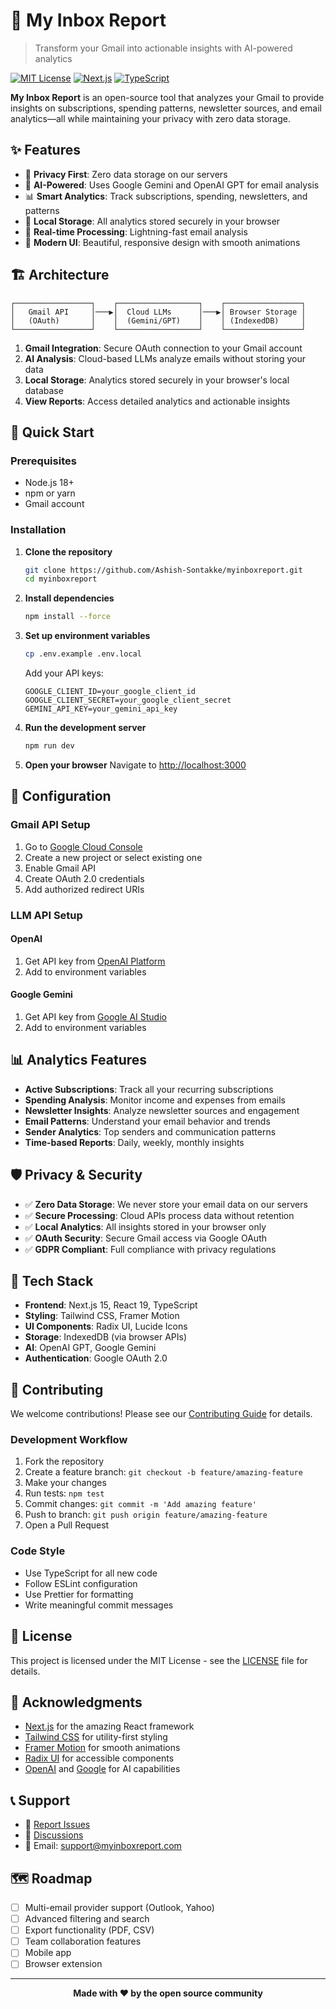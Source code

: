 # 📧 My Inbox Report

> Transform your Gmail into actionable insights with AI-powered analytics

[![MIT License](https://img.shields.io/badge/License-MIT-green.svg)](https://choosealicense.com/licenses/mit/)
[![Next.js](https://img.shields.io/badge/Next.js-15.3-black)](https://nextjs.org/)
[![TypeScript](https://img.shields.io/badge/TypeScript-5-blue)](https://www.typescriptlang.org/)

**My Inbox Report** is an open-source tool that analyzes your Gmail to provide insights on subscriptions, spending patterns, newsletter sources, and email analytics—all while maintaining your privacy with zero data storage.

## ✨ Features

- 🔐 **Privacy First**: Zero data storage on our servers
- 🤖 **AI-Powered**: Uses Google Gemini and OpenAI GPT for email analysis
- 📊 **Smart Analytics**: Track subscriptions, spending, newsletters, and patterns
- 💾 **Local Storage**: All analytics stored securely in your browser
- 🚀 **Real-time Processing**: Lightning-fast email analysis
- 🎨 **Modern UI**: Beautiful, responsive design with smooth animations

## 🏗️ Architecture

```
┌─────────────────┐    ┌──────────────────┐    ┌─────────────────┐
│   Gmail API     │───▶│  Cloud LLMs      │───▶│ Browser Storage │
│   (OAuth)       │    │  (Gemini/GPT)    │    │ (IndexedDB)     │
└─────────────────┘    └──────────────────┘    └─────────────────┘
```

1. **Gmail Integration**: Secure OAuth connection to your Gmail account
2. **AI Analysis**: Cloud-based LLMs analyze emails without storing your data
3. **Local Storage**: Analytics stored securely in your browser's local database
4. **View Reports**: Access detailed analytics and actionable insights

## 🚀 Quick Start

### Prerequisites

- Node.js 18+ 
- npm or yarn
- Gmail account

### Installation

1. **Clone the repository**
   ```bash
   git clone https://github.com/Ashish-Sontakke/myinboxreport.git
   cd myinboxreport
   ```

2. **Install dependencies**
   ```bash
   npm install --force
   ```

3. **Set up environment variables**
   ```bash
   cp .env.example .env.local
   ```
   
   Add your API keys:
   ```env
   GOOGLE_CLIENT_ID=your_google_client_id
   GOOGLE_CLIENT_SECRET=your_google_client_secret
   GEMINI_API_KEY=your_gemini_api_key
   ```

4. **Run the development server**
   ```bash
   npm run dev
   ```

5. **Open your browser**
   Navigate to [http://localhost:3000](http://localhost:3000)

## 🔧 Configuration

### Gmail API Setup

1. Go to [Google Cloud Console](https://console.cloud.google.com/)
2. Create a new project or select existing one
3. Enable Gmail API
4. Create OAuth 2.0 credentials
5. Add authorized redirect URIs

### LLM API Setup

#### OpenAI
1. Get API key from [OpenAI Platform](https://platform.openai.com/)
2. Add to environment variables

#### Google Gemini
1. Get API key from [Google AI Studio](https://makersuite.google.com/)
2. Add to environment variables

## 📊 Analytics Features

- **Active Subscriptions**: Track all your recurring subscriptions
- **Spending Analysis**: Monitor income and expenses from emails
- **Newsletter Insights**: Analyze newsletter sources and engagement
- **Email Patterns**: Understand your email behavior and trends
- **Sender Analytics**: Top senders and communication patterns
- **Time-based Reports**: Daily, weekly, monthly insights

## 🛡️ Privacy & Security

- ✅ **Zero Data Storage**: We never store your email data on our servers
- ✅ **Secure Processing**: Cloud APIs process data without retention
- ✅ **Local Analytics**: All insights stored in your browser only
- ✅ **OAuth Security**: Secure Gmail access via Google OAuth
- ✅ **GDPR Compliant**: Full compliance with privacy regulations

## 🧪 Tech Stack

- **Frontend**: Next.js 15, React 19, TypeScript
- **Styling**: Tailwind CSS, Framer Motion
- **UI Components**: Radix UI, Lucide Icons
- **Storage**: IndexedDB (via browser APIs)
- **AI**: OpenAI GPT, Google Gemini
- **Authentication**: Google OAuth 2.0

## 🤝 Contributing

We welcome contributions! Please see our [Contributing Guide](CONTRIBUTING.md) for details.

### Development Workflow

1. Fork the repository
2. Create a feature branch: `git checkout -b feature/amazing-feature`
3. Make your changes
4. Run tests: `npm test`
5. Commit changes: `git commit -m 'Add amazing feature'`
6. Push to branch: `git push origin feature/amazing-feature`
7. Open a Pull Request

### Code Style

- Use TypeScript for all new code
- Follow ESLint configuration
- Use Prettier for formatting
- Write meaningful commit messages

## 📝 License

This project is licensed under the MIT License - see the [LICENSE](LICENSE) file for details.

## 🙏 Acknowledgments

- [Next.js](https://nextjs.org/) for the amazing React framework
- [Tailwind CSS](https://tailwindcss.com/) for utility-first styling
- [Framer Motion](https://www.framer.com/motion/) for smooth animations
- [Radix UI](https://www.radix-ui.com/) for accessible components
- [OpenAI](https://openai.com/) and [Google](https://ai.google/) for AI capabilities

## 📞 Support

- 🐛 [Report Issues](https://github.com/yourusername/myinboxreport/issues)
- 💬 [Discussions](https://github.com/yourusername/myinboxreport/discussions)
- 📧 Email: support@myinboxreport.com

## 🗺️ Roadmap

- [ ] Multi-email provider support (Outlook, Yahoo)
- [ ] Advanced filtering and search
- [ ] Export functionality (PDF, CSV)
- [ ] Team collaboration features
- [ ] Mobile app
- [ ] Browser extension

---

<div align="center">
  <strong>Made with ❤️ by the open source community</strong>
</div>
